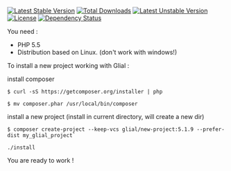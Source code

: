 [![Latest Stable Version](https://poser.pugx.org/glial/new-project/v/stable.png)](https://packagist.org/packages/glial/new-project) 
[![Total Downloads](https://poser.pugx.org/glial/new-project/downloads.png)](https://packagist.org/packages/glial/new-project) [![Latest Unstable Version](https://poser.pugx.org/glial/new-project/v/unstable.png)](https://packagist.org/packages/glial/new-project) 
[![License](https://poser.pugx.org/glial/new-project/license.png)](https://packagist.org/packages/glial/new-project)
[![Dependency Status](https://www.versioneye.com/php/glial:new-project/dev-master/badge.png)](https://www.versioneye.com/php/glial:new-project/dev-master)



You need :

 * PHP 5.5
 * Distribution based on Linux. (don't work with windows!)



To install a new project working with Glial :



install composer

`$ curl -sS https://getcomposer.org/installer | php`

`$ mv composer.phar /usr/local/bin/composer`


install a new project (install in current directory, will create a new dir)

```
$ composer create-project --keep-vcs glial/new-project:5.1.9 --prefer-dist my_glial_project`

./install
```

You are ready to work !

